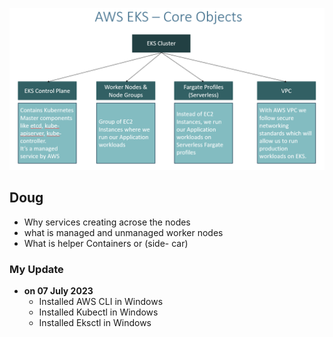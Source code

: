 <p align="center">
    <img src="https://github.com/sudheermuthyala/EKS/blob/main/Img/2023-03-01-14-25-56.png" />
</p>

## Doug

- Why services creating acrose the nodes
- what is managed and unmanaged worker nodes
- What is helper Containers or (side- car) 

### My Update 
- **on 07 July 2023**
  - Installed AWS CLI in Windows
  - Installed Kubectl in Windows
  - Installed Eksctl in Windows
